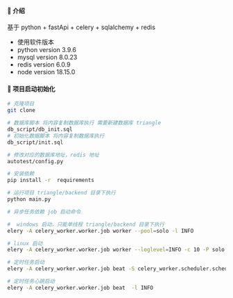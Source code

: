 
#### 🌈 介绍

基于 python + fastApi + celery + sqlalchemy + redis

- 使用软件版本
- python version 3.9.6
- mysql version 8.0.23
- redis version 6.0.9
- node version 18.15.0



#### 🚧 项目启动初始化

```bash
# 克隆项目
git clone 

# 数据库脚本 将内容复制数据库执行 需要新建数据库 triangle
db_script/db_init.sql
# 初始化数据脚本 将内容复制数据库执行 
db_script/init.sql  

# 修改对应的数据库地址，redis 地址
autotest/config.py

# 安装依赖
pip install -r  requirements

# 运行项目 triangle/backend 目录下执行
python main.py

# 异步任务依赖 job 启动命令

#  windows 启动，只能单线程 triangle/backend 目录下执行
elery -A celery_worker.worker.job worker --pool=solo -l INFO 

# linux 启动
elery -A celery_worker.worker.job worker --loglevel=INFO -c 10 -P solo -n zerorunner-job-worker

# 定时任务启动
elery -A celery_worker.worker.job beat -S celery_worker.scheduler.schedulers:DatabaseScheduler -l INFO

# 定时任务心跳启动
elery -A celery_worker.worker.job beat  -l INFO 

```

